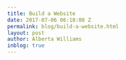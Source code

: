 ```yaml
---
title: Build a Website
date: 2017-07-06 06:18:08 Z
permalink: blog/build-a-website.html
layout: post
author: Alberta Williams
inblog: true
---
```


